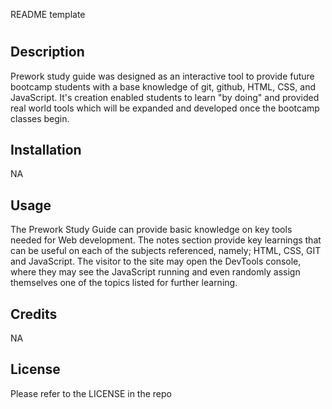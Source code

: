 README template
# <Your-Project-Title>

## Description

Prework study guide was designed as an interactive tool to provide future bootcamp students with a base knowledge of git, github, HTML, CSS, and JavaScript. It's creation enabled students to learn "by doing" and provided real world tools which will be expanded and developed once the bootcamp classes begin.


## Installation
NA


## Usage

The Prework Study Guide can provide basic knowledge on key tools needed for Web development. The notes section provide key learnings that can be useful on each of the subjects referenced, namely; HTML, CSS, GIT and JavaScript. The visitor to the site may open the DevTools console, where they may see the JavaScript running and even randomly assign themselves one of the topics listed for further learning.

## Credits
NA



## License

Please refer to the LICENSE in the repo

